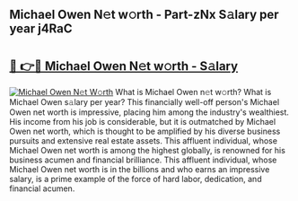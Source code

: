 ## Michael Owen N𝚎t w𝚘rth - Part-zNx S𝚊lary per year j4RaC

# <h2><a href="http://gc0hd4f.nevu.top/?p=Michael+Owen">🔗 👉🔴 Michael Owen N𝚎t w𝚘rth - S𝚊lary</a></h2>

[![Michael Owen N𝚎t W𝚘rth](https://i.imgur.com/Oavwk0R.jpeg)](http://gc0hd4f.nevu.top/?p=Michael+Owen)
What is Michael Owen n𝚎t w𝚘rth? What is Michael Owen s𝚊lary per year?
This financially well-off person's Michael Owen net worth is impressive, placing him among the industry's wealthiest. His income from his job is considerable, but it is outmatched by Michael Owen net worth, which is thought to be amplified by his diverse business pursuits and extensive real estate assets. This affluent individual, whose Michael Owen net worth is among the highest globally, is renowned for his business acumen and financial brilliance. This affluent individual, whose Michael Owen net worth is in the billions and who earns an impressive salary, is a prime example of the force of hard labor, dedication, and financial acumen.
